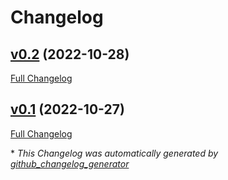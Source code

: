 # Changelog

## [v0.2](https://github.com/paayaw0/iRecruiter/tree/v0.2) (2022-10-28)

[Full Changelog](https://github.com/paayaw0/iRecruiter/compare/v0.1...v0.2)

## [v0.1](https://github.com/paayaw0/iRecruiter/tree/v0.1) (2022-10-27)

[Full Changelog](https://github.com/paayaw0/iRecruiter/compare/795d1c38a25330a2f2b8bb71456a68aad40db8a7...v0.1)



\* *This Changelog was automatically generated by [github_changelog_generator](https://github.com/github-changelog-generator/github-changelog-generator)*
